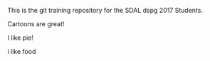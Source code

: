 This is the git training repository for the SDAL dspg 2017 Students.

Cartoons are great!

I like pie!

i like food
